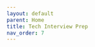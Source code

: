 ```yaml
---
layout: default
parent: Home
title: Tech Interview Prep 
nav_order: 7
---
```


<script>
window.location.href = "https://developers.idwise.com/interview-prep/"
</script>
